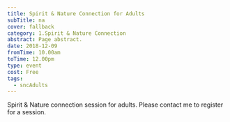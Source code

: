```yaml
---
title: Spirit & Nature Connection for Adults
subTitle: na
cover: fallback
category: 1.Spirit & Nature Connection
abstract: Page abstract.
date: 2018-12-09
fromTime: 10.00am
toTime: 12.00pm
type: event
cost: Free
tags:
  - sncAdults
---
```


Spirit & Nature connection session for adults. Please contact me to register for a session.

